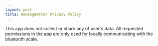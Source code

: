 ```yaml
---
layout: post
title: NoHangBetter Privacy Policy
---
```


This app does not collect or share any of user's data.
All requested permissions in the app are only used for locally communicating with the bluetooth scale.
